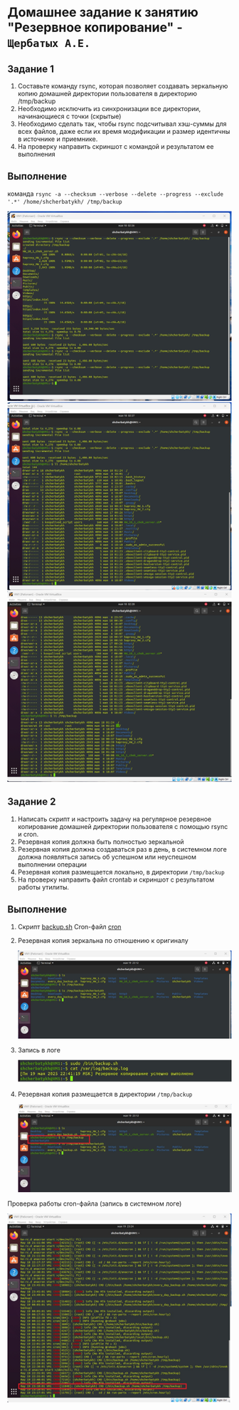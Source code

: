 # Домашнее задание к занятию "Резервное копирование" - `Щербатых А.Е.`

## Задание 1
1. Составьте команду rsync, которая позволяет создавать зеркальную копию домашней директории пользователя в директорию /tmp/backup
2. Необходимо исключить из синхронизации все директории, начинающиеся с точки (скрытые)
3. Необходимо сделать так, чтобы rsync подсчитывал хэш-суммы для всех файлов, даже если их время модификации и размер идентичны в источнике и приемнике.
4. На проверку направить скриншот с командой и результатом ее выполнения

## Выполнение
команда `rsync -a --checksum --verbose --delete --progress --exclude '.*' /home/shcherbatykh/ /tmp/backup`

 ![alt text](screenshots/picture_1_1.jpg)
 ![alt text](screenshots/picture_1_2.jpg)
 ![alt text](screenshots/picture_1_3.jpg)

## Задание 2
1. Написать скрипт и настроить задачу на регулярное резервное копирование домашней директории пользователя с помощью rsync и cron.
2. Резервная копия должна быть полностью зеркальной
3. Резервная копия должна создаваться раз в день, в системном логе должна появляться запись об успешном или неуспешном выполнении операции
4. Резервная копия размещается локально, в директории `/tmp/backup`
5. На проверку направить файл crontab и скриншот с результатом работы утилиты.

## Выполнение
1. Скрипт [backup.sh](files/backup.sh)
Cron-файл [cron](files/shcherbatykh)
2. Резервная копия зеркальна по отношению к оригиналу

   ![alt text](screenshots/picture_2_2.jpg)
3. Запись в логе

    ![alt text](screenshots/picture_2_1.jpg)
4. Резервная копия размещается в директории `/tmp/backup`

    ![alt text](screenshots/picture_2_3.jpg)

Проверка работы cron-файла (запись в системном логе)

 ![alt text](screenshots/picture_2_4.jpg)
